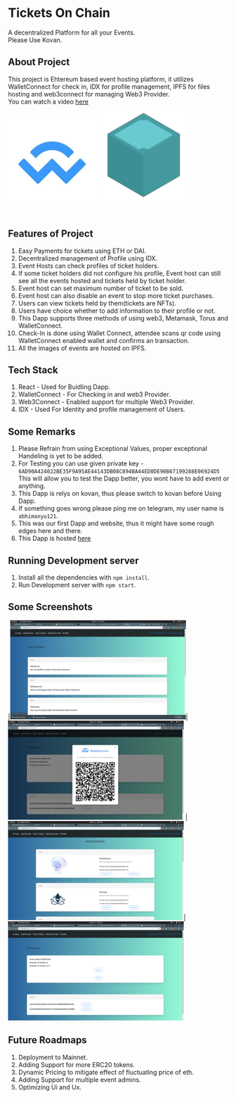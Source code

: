 # Tickets On Chain
A decentralized Platform for all your Events.</br>
Please Use Kovan.
## About Project
This project is Ehtereum based event hosting platform, it utilizes WalletConnect for check in, IDX for profile management, IPFS for files hosting and web3connect for managing Web3 Provider.
</br>
You can watch a video [here](https://youtu.be/Ol6uRrO7Au8) </br>
<img src="Screenshots/download (1).jpeg" width="200"></t>             </t>      <img src="Screenshots/ipfs.png" width="200"> </br></br>
## Features of Project 
1. Easy Payments for tickets using ETH or DAI.
2. Decentralized management of Profile using IDX.
3. Event Hosts can check profiles of ticket holders.
4. If some ticket holders did not configure his profile, Event host can still see all the events hosted and tickets held by ticket holder.
5. Event host can set maximum number of ticket to be sold.
6. Event host can also disable an event to stop more ticket purchases.
7. Users can view tickets held by them(tickets are NFTs).
8. Users have choice whether to add information to their profile or not.
9. This Dapp supports three methods of using web3, Metamask, Torus and WalletConnect.
10. Check-In is done using Wallet Connect, attendee scans qr code using WalletConnect enabled wallet and confirms an transaction.
11. All the images of events are hosted on IPFS.
## Tech Stack
1. React - Used for Buidling Dapp.
2. WalletConnect - For Checking in and web3 Provider.
3. Web3Connect - Enabled support for multiple Web3 Provider.
4. IDX - Used For Identity and profile management of Users.
## Some Remarks
1. Please Refrain from using Exceptional Values, proper exceptional Handeling is yet to be added.
2. For Testing you can use given private key - `6AD90A424022BE35F9A95AE44143DB08C894BA44ED0DE90B67199288E06924D5` This will allow you to test the Dapp better, you wont have to add event or anything.
3. This Dapp is relys on kovan, thus please switch to kovan before Using Dapp.
4. If something goes wrong please ping me on telegram, my user name is `abhimanyu121`.
5. This was our first Dapp and website, thus it might have some rough edges here and there.
6. This Dapp is hosted [here](https://eloquent-engelbart-a4296d.netlify.app)
## Running Development server
1. Install all the dependencies with `npm install`.
2. Run Development server with `npm start`.
## Some Screenshots
|<img src="Screenshots/4.png" width="400">|<img src="Screenshots/9.png" width="400">
|<img src="Screenshots/6.png" width="400">|<img src="Screenshots/8.png" width="400">

## Future Roadmaps
1. Deployment to Mainnet.
2. Adding Support for more ERC20 tokens.
3. Dynamic Pricing to mitigate effect of fluctuating price of eth.
4. Adding Support for multiple event admins.
5. Optimizing Ui and Ux.
